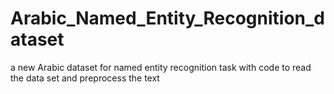 # Arabic_Named_Entity_Recognition_dataset
a new Arabic dataset for named entity recognition task with code to read the data set and preprocess the text

